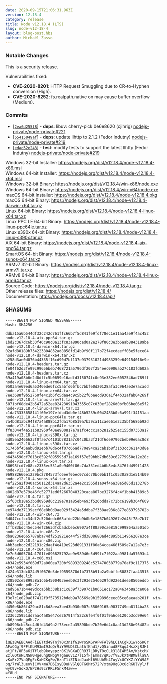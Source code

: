 ```yaml
---
date: 2020-09-15T21:06:31.963Z
version: 12.18.4
category: release
title: Node v12.18.4 (LTS)
slug: node-v12-18-4
layout: blog-post.hbs
author: Michaël Zasso
---
```


### Notable Changes

This is a security release.

Vulnerabilities fixed:

* **CVE-2020-8201**: HTTP Request Smuggling due to CR-to-Hyphen conversion (High).
* **CVE-2020-8252**: fs.realpath.native on may cause buffer overflow (Medium).

### Commits

* [[`2ea6d255f8`](https://github.com/nodejs/node/commit/2ea6d255f8)] - **deps**: libuv: cherry-pick 0e6e8620 (cjihrig) [nodejs-private/node-private#221](https://github.com/nodejs-private/node-private/pull/221)
* [[`65415049af`](https://github.com/nodejs/node/commit/65415049af)] - **deps**: update llhttp to 2.1.2 (Fedor Indutny) [nodejs-private/node-private#219](https://github.com/nodejs-private/node-private/pull/219)
* [[`edad52e243`](https://github.com/nodejs/node/commit/edad52e243)] - **test**: modify tests to support the latest llhttp (Fedor Indutny) [nodejs-private/node-private#219](https://github.com/nodejs-private/node-private/pull/219)

Windows 32-bit Installer: https://nodejs.org/dist/v12.18.4/node-v12.18.4-x86.msi<br>
Windows 64-bit Installer: https://nodejs.org/dist/v12.18.4/node-v12.18.4-x64.msi<br>
Windows 32-bit Binary: https://nodejs.org/dist/v12.18.4/win-x86/node.exe<br>
Windows 64-bit Binary: https://nodejs.org/dist/v12.18.4/win-x64/node.exe<br>
macOS 64-bit Installer: https://nodejs.org/dist/v12.18.4/node-v12.18.4.pkg<br>
macOS 64-bit Binary: https://nodejs.org/dist/v12.18.4/node-v12.18.4-darwin-x64.tar.gz<br>
Linux 64-bit Binary: https://nodejs.org/dist/v12.18.4/node-v12.18.4-linux-x64.tar.xz<br>
Linux PPC LE 64-bit Binary: https://nodejs.org/dist/v12.18.4/node-v12.18.4-linux-ppc64le.tar.xz<br>
Linux s390x 64-bit Binary: https://nodejs.org/dist/v12.18.4/node-v12.18.4-linux-s390x.tar.xz<br>
AIX 64-bit Binary: https://nodejs.org/dist/v12.18.4/node-v12.18.4-aix-ppc64.tar.gz<br>
SmartOS 64-bit Binary: https://nodejs.org/dist/v12.18.4/node-v12.18.4-sunos-x64.tar.xz<br>
ARMv7 32-bit Binary: https://nodejs.org/dist/v12.18.4/node-v12.18.4-linux-armv7l.tar.xz<br>
ARMv8 64-bit Binary: https://nodejs.org/dist/v12.18.4/node-v12.18.4-linux-arm64.tar.xz<br>
Source Code: https://nodejs.org/dist/v12.18.4/node-v12.18.4.tar.gz<br>
Other release files: https://nodejs.org/dist/v12.18.4/<br>
Documentation: https://nodejs.org/docs/v12.18.4/api/

### SHASUMS

```
-----BEGIN PGP SIGNED MESSAGE-----
Hash: SHA256

ddba15a6b544df32c242d761ffc66b7f5d841fe9fdf78ec1e11aa4ae9f4ac452  node-v12.18.4-aix-ppc64.tar.gz
1bd2c367dc6b33f46c90c0a13fc83a890ced0a2e278f80c3e3b6aab8843189be  node-v12.18.4-darwin-x64.tar.gz
02afd80189b734223804832ad8858fd14b9f90f117b72f4ecdeeff03e5fece04  node-v12.18.4-darwin-x64.tar.xz
b258d3ae0d076b44335f16cd90d7bf137e937931021d4983259e649154016e9e  node-v12.18.4-headers.tar.gz
fe04f62d3fe99c99656beb7468721a5796df207f254eec0906ab27c183fd602a  node-v12.18.4-headers.tar.xz
69a419a08b6e2d0dffc5b0659e16adfd315074fc0e93e382ee6052546ad789ff  node-v12.18.4-linux-arm64.tar.gz
9503a4e69ed6a5346ede6fcc5abfd66fbc7bbfe0d20128afa3c964ae3e7acadd  node-v12.18.4-linux-arm64.tar.xz
7ee3688f9b52760fe4c1b5fc5daa4c9c5b22f0baecd936a1f44b32afab04269f  node-v12.18.4-linux-armv7l.tar.gz
5871bf68de42b5472a52ee82423091043355c07c030ef2826d0bfb06be06e5f2  node-v12.18.4-linux-armv7l.tar.xz
c1da73333658141f60e197efdbd3db0ef48b5239c0042483b0c6a991f34151aa  node-v12.18.4-linux-ppc64le.tar.gz
7a4bd81abc94f87a4a888b12fda17b8519a7b39ca11cae661e2c35bf5686b92d  node-v12.18.4-linux-ppc64le.tar.xz
ff83044f4a511b83950f40ee900817e7a1fc4ccc1ab2812b25ec155d07353a17  node-v12.18.4-linux-s390x.tar.gz
6d05ea2466623f0fae7c4101b7831a7c04c0ba3f21df6de97962beb99e6ac8d8  node-v12.18.4-linux-s390x.tar.xz
b1745bf45aab8d92ebb78d6c4f07c66ad770e94ca2cab1b8f31b3cc361143d8e  node-v12.18.4-linux-x64.tar.gz
b6434590cf7013c8592f895595d71a169f57e59bbb7db639c62779950e12e20c  node-v12.18.4-linux-x64.tar.xz
80698fcd7e08cc2335ec531a0e9400f86c7da331ed4b6b8e4c8476fd499f1428  node-v12.18.4.pkg
969882666e1229bc2784573fc6eef0bec07cdc70bc0bb1f1c0530a8d1e514b09  node-v12.18.4-sunos-x64.tar.gz
4ef225a2f040ac50112d314aa2d6352a4e2c1565d1a04f46a38e5d85d113278b  node-v12.18.4-sunos-x64.tar.xz
a802d87e579e46fc52771ed6f2667048320caca867be3276f4c4f1bbb41389c3  node-v12.18.4.tar.gz
25f03cb18e53b6d0959d0c219e701a85eb4693f526bdda7c72bc6199b364f609  node-v12.18.4.tar.xz
ee974de37139ecf68e8b0d9ae029f3424a5ddba7f338aa936c877e863793702b  node-v12.18.4-win-x64.7z
6d047ccfcc34df2c520dedc668afdd22bb9b0b6e1867b049267e2d45f78e7b17  node-v12.18.4-win-x64.zip
1ffb83bdc45ec54ef2663dfcbadcbebc6907a4f88a90cae818c999864aa501db  node-v12.18.4-win-x86.7z
dba0236e665787aba74df251921ec44f57dd3808680ad4c895b114956207e3ce  node-v12.18.4-win-x86.zip
4bb3aebcc2d22191c2daaf4e419e923d891331f86a64cca468f689e7a12a7e3c  node-v12.18.4-x64.msi
8e7e5d605704a1701fe096825792ae9e98946e5d99fc7f022aa9981da57693c4  node-v12.18.4-x86.msi
4b342e5934f069d72a060ea720bf9893209248c527470038779a70af9c117375  win-x64/node.exe
1424e313dc024d9f0676e3def9559878d1b7378b91b2a9bbffe80837faa43515  win-x64/node.lib
328502ce589938a1c6b4500403eeeb0c3f293e254d629fd922e1dee58566eddb  win-x64/node_pdb.7z
cad95e71b44e9dcca5bb338b1c1c839f73907d1b0651ec172a04634b8a3ce00e  win-x64/node_pdb.zip
f3e7c1e020a8f7412f9f573512bdeb9a78569e9b159896ceec05ce6aeaab201f  win-x86/node.exe
d450e8b86f429ac81c8d8eea3bed3b930d007c55069165a9037749ea8114ba23  win-x86/node.lib
2236c25951dd7aac4a85e47ce267914f522c6fe4f0f01f9a6ce120cb3cd99e64  win-x86/node_pdb.7z
db8996cbc5cc4d6fd43d9a2f73ece2a35890bde7b20e6d4c0aa13d280e95482b  win-x86/node_pdb.zip
-----BEGIN PGP SIGNATURE-----

iQEzBAEBCAAdFiEETtd49TnjY0x3nIfG1wYoSKGrAFwFAl9hLCIACgkQ1wYoSKGr
AFxCGgf9FFlKbM93mI9JqQr9iY9VUDlCLatAfKhd1/vQ5inud8PSqqJHszXjRJHl
at1Ft/8P3a6iTfleb9koyepzr8K1VGXaECR937LDRyT0cCLk3l8I4M5Am/KstcM/
ZzlGOtnHLNGW0HgeuhgQNbgVTgaW6v1Z7lI5fFjEmmz/qK57fVEJkXtMBMBlla9A
vKxPr27VaQEgEcKxHCKqFw/HznT1iZINidJaxHf6VUUbMh4TuyVxUCYKZiYYW9AF
pq/7rWl3ueoVjCVV+mW7D6IsyDDuHVGlQOFG0MrS72P/xtm9UqGOcOcRGUlVyl/f
wyC9v+SokQ/EP2Hs9crRRLF5nkM4aw==
=Y8Ld
-----END PGP SIGNATURE-----

```
